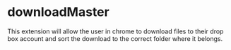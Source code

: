 downloadMaster
==============
This extension will  allow the user in chrome to download files to their drop box account and sort the download to the correct
folder where it belongs.
